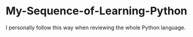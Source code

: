# My-Sequence-of-Learning-Python
I personally follow this way when reviewing the whole Python language.
